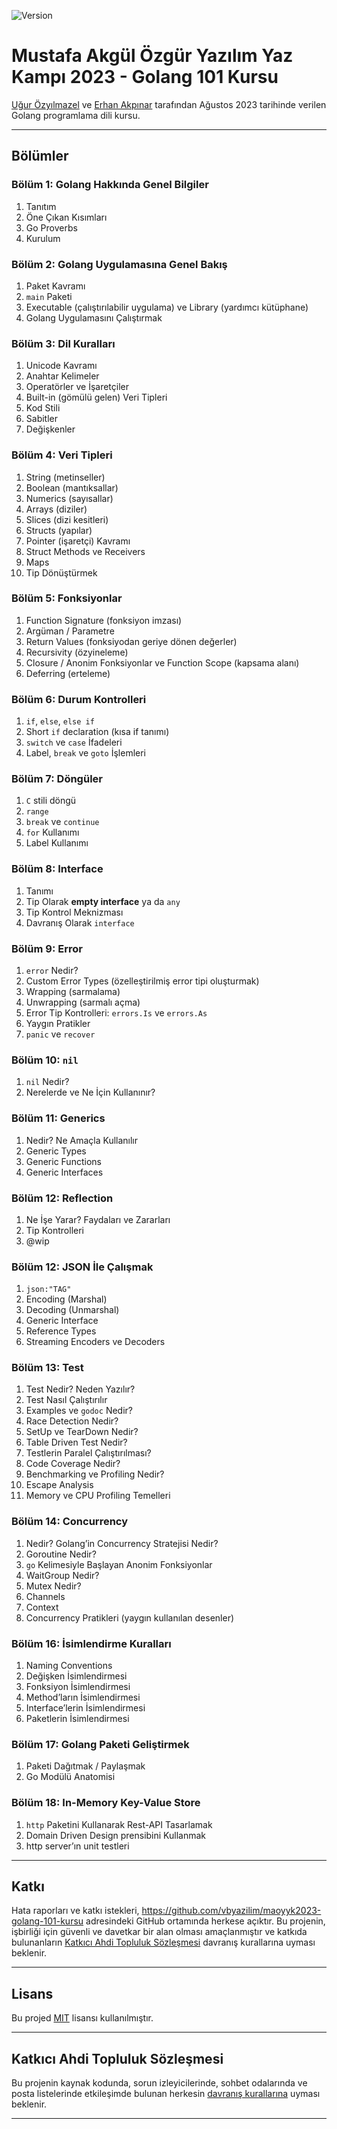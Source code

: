 ![Version](https://img.shields.io/badge/version-0.0.0-orange.svg?style=for-the-badge)

# Mustafa Akgül Özgür Yazılım Yaz Kampı 2023 - Golang 101 Kursu

[Uğur Özyılmazel](@vigo) ve [Erhan Akpınar](@erhanakp) tarafından Ağustos 2023 tarihinde verilen
Golang programlama dili kursu.

---

## Bölümler

### Bölüm 1: Golang Hakkında Genel Bilgiler

1. Tanıtım
1. Öne Çıkan Kısımları
1. Go Proverbs
1. Kurulum

### Bölüm 2: Golang Uygulamasına Genel Bakış

1. Paket Kavramı
1. `main` Paketi
1. Executable (çalıştırılabilir uygulama) ve Library (yardımcı kütüphane)
1. Golang Uygulamasını Çalıştırmak

### Bölüm 3: Dil Kuralları

1. Unicode Kavramı
1. Anahtar Kelimeler
1. Operatörler ve İşaretçiler
1. Built-in (gömülü gelen) Veri Tipleri
1. Kod Stili
1. Sabitler
1. Değişkenler

### Bölüm 4: Veri Tipleri

1. String (metinseller)
1. Boolean (mantıksallar)
1. Numerics (sayısallar)
1. Arrays (diziler)
1. Slices (dizi kesitleri)
1. Structs (yapılar)
1. Pointer (işaretçi) Kavramı
1. Struct Methods ve Receivers
1. Maps
1. Tip Dönüştürmek

### Bölüm 5: Fonksiyonlar

1. Function Signature (fonksiyon imzası)
1. Argüman / Parametre
1. Return Values (fonksiyodan geriye dönen değerler)
1. Recursivity (özyineleme)
1. Closure / Anonim Fonksiyonlar ve Function Scope (kapsama alanı)
1. Deferring (erteleme)

### Bölüm 6: Durum Kontrolleri

1. `if`, `else`, `else if`
1. Short `if` declaration (kısa if tanımı)
1. `switch` ve `case` İfadeleri
1. Label, `break` ve `goto` İşlemleri

### Bölüm 7: Döngüler

1. `C` stili döngü
1. `range`
1. `break` ve `continue`
1. `for` Kullanımı
1. Label Kullanımı

### Bölüm 8: Interface

1. Tanımı
1. Tip Olarak **empty interface** ya da `any`
1. Tip Kontrol Meknizması
1. Davranış Olarak `interface`

### Bölüm 9: Error

1. `error` Nedir?
1. Custom Error Types (özelleştirilmiş error tipi oluşturmak)
1. Wrapping (sarmalama)
1. Unwrapping (sarmalı açma)
1. Error Tip Kontrolleri: `errors.Is` ve `errors.As`
1. Yaygın Pratikler
1. `panic` ve `recover`

### Bölüm 10: `nil`

1. `nil` Nedir?
1. Nerelerde ve Ne İçin Kullanınır?

### Bölüm 11: Generics

1. Nedir? Ne Amaçla Kullanılır
1. Generic Types
1. Generic Functions
1. Generic Interfaces

### Bölüm 12: Reflection

1. Ne İşe Yarar? Faydaları ve Zararları
1. Tip Kontrolleri
1. @wip

### Bölüm 12: JSON İle Çalışmak

1. `json:"TAG"`
1. Encoding (Marshal)
1. Decoding (Unmarshal)
1. Generic Interface
1. Reference Types
1. Streaming Encoders ve Decoders

### Bölüm 13: Test

1. Test Nedir? Neden Yazılır?
1. Test Nasıl Çalıştırılır
1. Examples ve `godoc` Nedir?
1. Race Detection Nedir?
1. SetUp ve TearDown Nedir?
1. Table Driven Test Nedir?
1. Testlerin Paralel Çalıştırılması?
1. Code Coverage Nedir?
1. Benchmarking ve Profiling Nedir?
1. Escape Analysis
1. Memory ve CPU Profiling Temelleri

### Bölüm 14: Concurrency

1. Nedir? Golang’in Concurrency Stratejisi Nedir?
1. Goroutine Nedir?
1. `go` Kelimesiyle Başlayan Anonim Fonksiyonlar
1. WaitGroup Nedir?
1. Mutex Nedir?
1. Channels
1. Context
1. Concurrency Pratikleri (yaygın kullanılan desenler)

### Bölüm 16: İsimlendirme Kuralları

1. Naming Conventions
1. Değişken İsimlendirmesi
1. Fonksiyon İsimlendirmesi
1. Method’ların İsimlendirmesi
1. Interface’lerin İsimlendirmesi
1. Paketlerin İsimlendirmesi

### Bölüm 17: Golang Paketi Geliştirmek

1. Paketi Dağıtmak / Paylaşmak
1. Go Modülü Anatomisi

### Bölüm 18: In-Memory Key-Value Store

1. `http` Paketini Kullanarak Rest-API Tasarlamak
1. Domain Driven Design prensibini Kullanmak
1. http server’ın unit testleri

---

## Katkı

Hata raporları ve katkı istekleri,
https://github.com/vbyazilim/maoyyk2023-golang-101-kursu adresindeki GitHub
ortamında herkese açıktır. Bu projenin, işbirliği için güvenli ve davetkar bir
alan olması amaçlanmıştır ve katkıda bulunanların [Katkıcı Ahdi Topluluk
Sözleşmesi][COC] davranış kurallarına uyması beklenir.

---

## Lisans

Bu projed [MIT](https://opensource.org/licenses/MIT) lisansı kullanılmıştır.

---

## Katkıcı Ahdi Topluluk Sözleşmesi

Bu projenin kaynak kodunda, sorun izleyicilerinde, sohbet odalarında ve posta
listelerinde etkileşimde bulunan herkesin [davranış kurallarına][COC] uyması
beklenir.

---

[COC]: https://github.com/vbyazilim/maoyyk2023-golang-101-kursu/blob/main/CODE_OF_CONDUCT.md